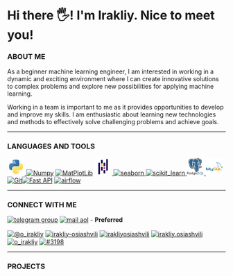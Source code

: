  # Hi there :raised_hand_with_fingers_splayed:! I'm Irakliy. Nice to meet you!
 

<h3 align="left">ABOUT ME</h3>

As a beginner machine learning engineer, I am interested in working in a dynamic and exciting environment where I can create innovative solutions to complex problems and explore new possibilities for applying machine learning. 

Working in a team is important to me as it provides opportunities to develop and improve my skills. I am enthusiastic about learning new technologies and methods to effectively solve challenging problems and achieve goals.

______________________________________

<h3 align="left">LANGUAGES AND TOOLS</h3>

<p align="left"> <a href="https://www.python.org" target="_blank" rel="noreferrer"> <img src="https://raw.githubusercontent.com/devicons/devicon/master/icons/python/python-original.svg" alt="python" width="40" height="40"/> </a> <a href="https://git-scm.com/" target="_blank" rel="noreferrer"><img src="https://seeklogo.com/images/N/numpy-logo-479C24EC79-seeklogo.com.png" width="36" height="36" alt="Numpy" /></a> <a href="https://git-scm.com/" target="_blank" rel="noreferrer"><img src="https://upload.wikimedia.org/wikipedia/commons/8/84/Matplotlib_icon.svg" width="36" height="36" alt="MatPlotLib" /></a> <a href="https://pandas.pydata.org/" target="_blank" rel="noreferrer"> <img src="https://raw.githubusercontent.com/devicons/devicon/2ae2a900d2f041da66e950e4d48052658d850630/icons/pandas/pandas-original.svg" alt="pandas" width="40" height="40"/> </a> <a href="https://seaborn.pydata.org/" target="_blank" rel="noreferrer"> <img src="https://seaborn.pydata.org/_images/logo-mark-lightbg.svg" alt="seaborn" width="40" height="40"/> </a> <a href="https://scikit-learn.org/" target="_blank" rel="noreferrer"> <img src="https://upload.wikimedia.org/wikipedia/commons/0/05/Scikit_learn_logo_small.svg" alt="scikit_learn" width="40" height="40"/> </a> <a href="https://www.postgresql.org" target="_blank" rel="noreferrer"> <img src="https://raw.githubusercontent.com/devicons/devicon/master/icons/postgresql/postgresql-original-wordmark.svg" alt="postgresql" width="40" height="40"/> </a>  <a href="https://www.mysql.com/" target="_blank" rel="noreferrer"> <img src="https://raw.githubusercontent.com/devicons/devicon/master/icons/mysql/mysql-original-wordmark.svg" alt="mysql" width="40" height="40"/> </a> <a href="https://git-scm.com/" target="_blank" rel="noreferrer"><img src="https://raw.githubusercontent.com/danielcranney/readme-generator/main/public/icons/skills/git-colored.svg" width="36" height="36" alt="Git" /></a><a href="https://fastapi.tiangolo.com/" target="_blank" rel="noreferrer"><img src="https://raw.githubusercontent.com/danielcranney/readme-generator/main/public/icons/skills/fastapi-colored.svg" width="35" height="35" alt="Fast API" /></a> <a href="http://www.w3.org/2000/svg" target="_blank" rel="noreferrer"> <img src="https://seeklogo.com/images/A/airflow-logo-A19E5B6709-seeklogo.com.png" alt="airflow" width="36" height="36"/> </a> </p>

______________________________________________

<h3 align="left">CONNECT WITH ME</h3>

<a href="https://t.me/o_irakliy" target="_blank"><img src="https://cdn-icons-png.flaticon.com/512/2111/2111646.png" width="34" height="34" alt="telegram group" /></a> 
<a href="mailto:irakliy.osiashvili@aol.com" target="_blank"><img src="https://seeklogo.com/images/A/aol-logo-04B26A5A31-seeklogo.com.png" width="34" height="34" alt="mail aol" /></a>     - **Preferred**
  

<p align="left">
<a href="https://twitter.com/@o_irakliy" target="blank"><img align="center" src="https://raw.githubusercontent.com/rahuldkjain/github-profile-readme-generator/master/src/images/icons/Social/twitter.svg" alt="@o_irakliy" height="30" width="40" /></a>
<a href="https://linkedin.com/in/irakliy-osiashvili" target="blank"><img align="center" src="https://raw.githubusercontent.com/rahuldkjain/github-profile-readme-generator/master/src/images/icons/Social/linked-in-alt.svg" alt="irakliy-osiashvili" height="30" width="40" /></a>
<a href="https://kaggle.com/irakliyosiashvili" target="blank"><img align="center" src="https://raw.githubusercontent.com/rahuldkjain/github-profile-readme-generator/master/src/images/icons/Social/kaggle.svg" alt="irakliyosiashvili" height="30" width="40" /></a>
<a href="https://fb.com/irakliy.osiashvili" target="blank"><img align="center" src="https://raw.githubusercontent.com/rahuldkjain/github-profile-readme-generator/master/src/images/icons/Social/facebook.svg" alt="irakliy.osiashvili" height="30" width="40" /></a>
<a href="https://instagram.com/o_irakliy" target="blank"><img align="center" src="https://raw.githubusercontent.com/rahuldkjain/github-profile-readme-generator/master/src/images/icons/Social/instagram.svg" alt="o_irakliy" height="30" width="40" /></a>
<a href="https://discord.gg/#3198" target="blank"><img align="center" src="https://raw.githubusercontent.com/rahuldkjain/github-profile-readme-generator/master/src/images/icons/Social/discord.svg" alt="#3198" height="30" width="40" /></a>
</p>

_________________________________________

<h3 align="left">PROJECTS</h3>


 





